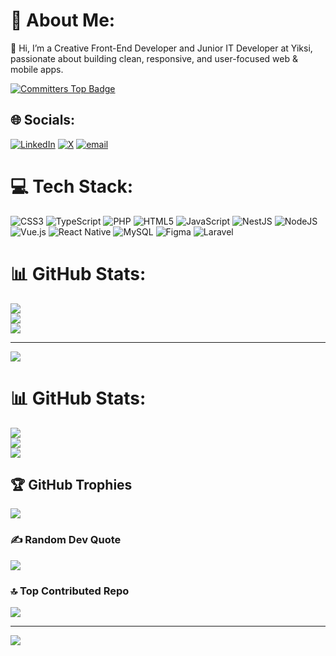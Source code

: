 # 💫 About Me:
👋 Hi, I’m a Creative Front-End Developer and Junior IT Developer at Yiksi, passionate about building clean, responsive, and user-focused web & mobile apps.

[![Committers Top Badge](https://user-badge.committers.top/somalia/imdayib.svg)](https://user-badge.committers.top/somalia/imdayib)


## 🌐 Socials:
[![LinkedIn](https://img.shields.io/badge/LinkedIn-%230077B5.svg?logo=linkedin&logoColor=white)](https://linkedin.com/in/https://www.linkedin.com/in/ismail-abdirahman-b15a87299/) [![X](https://img.shields.io/badge/X-black.svg?logo=X&logoColor=white)](https://x.com/https://x.com/ismail_abdirah) [![email](https://img.shields.io/badge/Email-D14836?logo=gmail&logoColor=white)](mailto:walaldayib1@gmail.com) 

# 💻 Tech Stack:
![CSS3](https://img.shields.io/badge/css3-%231572B6.svg?style=for-the-badge&logo=css3&logoColor=white) ![TypeScript](https://img.shields.io/badge/typescript-%23007ACC.svg?style=for-the-badge&logo=typescript&logoColor=white) ![PHP](https://img.shields.io/badge/php-%23777BB4.svg?style=for-the-badge&logo=php&logoColor=white) ![HTML5](https://img.shields.io/badge/html5-%23E34F26.svg?style=for-the-badge&logo=html5&logoColor=white) ![JavaScript](https://img.shields.io/badge/javascript-%23323330.svg?style=for-the-badge&logo=javascript&logoColor=%23F7DF1E) ![NestJS](https://img.shields.io/badge/nestjs-%23E0234E.svg?style=for-the-badge&logo=nestjs&logoColor=white) ![NodeJS](https://img.shields.io/badge/node.js-6DA55F?style=for-the-badge&logo=node.js&logoColor=white) ![Vue.js](https://img.shields.io/badge/vue.js-%2335495e.svg?style=for-the-badge&logo=vuedotjs&logoColor=%234FC08D) ![React Native](https://img.shields.io/badge/react_native-%2320232a.svg?style=for-the-badge&logo=react&logoColor=%2361DAFB) ![MySQL](https://img.shields.io/badge/mysql-4479A1.svg?style=for-the-badge&logo=mysql&logoColor=white) ![Figma](https://img.shields.io/badge/figma-%23F24E1E.svg?style=for-the-badge&logo=figma&logoColor=white) ![Laravel](https://img.shields.io/badge/laravel-%23FF2D20.svg?style=for-the-badge&logo=laravel&logoColor=white)
# 📊 GitHub Stats:
![](https://github-readme-stats.vercel.app/api?username=imdayib&theme=dark&hide_border=false&include_all_commits=true&count_private=true)<br/>
![](https://nirzak-streak-stats.vercel.app/?user=imdayib&theme=dark&hide_border=false)<br/>
![](https://github-readme-stats.vercel.app/api/top-langs/?username=imdayib&theme=dark&hide_border=false&include_all_commits=true&count_private=true&layout=compact)

---
[![](https://visitcount.itsvg.in/api?id=imdayib&icon=0&color=0)](https://visitcount.itsvg.in)


# 📊 GitHub Stats:
![](https://github-readme-stats.vercel.app/api?username=imdayib&theme=dark&hide_border=false&include_all_commits=false&count_private=false)<br/>
![](https://github-readme-streak-stats.herokuapp.com/?user=imdayib&theme=dark&hide_border=false)<br/>
![](https://github-readme-stats.vercel.app/api/top-langs/?username=imdayib&theme=dark&hide_border=false&include_all_commits=false&count_private=false&layout=compact)

## 🏆 GitHub Trophies
![](https://github-profile-trophy.vercel.app/?username=imdayib&theme=radical&no-frame=false&no-bg=true&margin-w=4)

### ✍️ Random Dev Quote
![](https://quotes-github-readme.vercel.app/api?type=horizontal&theme=radical)

### 🔝 Top Contributed Repo
![](https://github-contributor-stats.vercel.app/api?username=imdayib&limit=5&theme=dark&combine_all_yearly_contributions=true)

---
[![](https://visitcount.itsvg.in/api?id=imdayib&icon=0&color=0)](https://visitcount.itsvg.in)

<!-- Proudly created with GPRM ( https://gprm.itsvg.in ) -->
